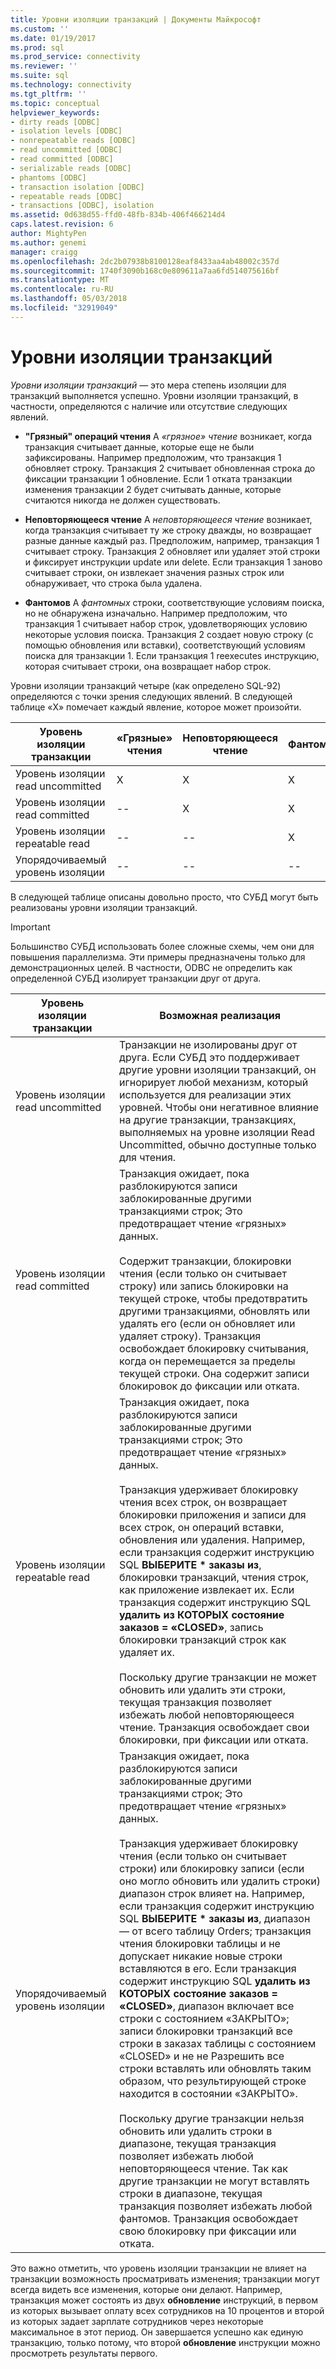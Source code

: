 ```yaml
---
title: Уровни изоляции транзакций | Документы Майкрософт
ms.custom: ''
ms.date: 01/19/2017
ms.prod: sql
ms.prod_service: connectivity
ms.reviewer: ''
ms.suite: sql
ms.technology: connectivity
ms.tgt_pltfrm: ''
ms.topic: conceptual
helpviewer_keywords:
- dirty reads [ODBC]
- isolation levels [ODBC]
- nonrepeatable reads [ODBC]
- read uncommitted [ODBC]
- read committed [ODBC]
- serializable reads [ODBC]
- phantoms [ODBC]
- transaction isolation [ODBC]
- repeatable reads [ODBC]
- transactions [ODBC], isolation
ms.assetid: 0d638d55-ffd0-48fb-834b-406f466214d4
caps.latest.revision: 6
author: MightyPen
ms.author: genemi
manager: craigg
ms.openlocfilehash: 2dc2b07938b8100128eaf8433aa4ab48002c357d
ms.sourcegitcommit: 1740f3090b168c0e809611a7aa6fd514075616bf
ms.translationtype: MT
ms.contentlocale: ru-RU
ms.lasthandoff: 05/03/2018
ms.locfileid: "32919049"
---
```

# <a name="transaction-isolation-levels"></a>Уровни изоляции транзакций
*Уровни изоляции транзакций* — это мера степень изоляции для транзакций выполняется успешно. Уровни изоляции транзакций, в частности, определяются с наличие или отсутствие следующих явлений.  
  
-   **"Грязный" операций чтения** A *«грязное» чтение* возникает, когда транзакция считывает данные, которые еще не были зафиксированы. Например предположим, что транзакция 1 обновляет строку. Транзакция 2 считывает обновленная строка до фиксации транзакции 1 обновление. Если 1 отката транзакции изменения транзакции 2 будет считывать данные, которые считаются никогда не должен существовать.  
  
-   **Неповторяющееся чтение** A *неповторяющееся чтение* возникает, когда транзакция считывает ту же строку дважды, но возвращает разные данные каждый раз. Предположим, например, транзакция 1 считывает строку. Транзакция 2 обновляет или удаляет этой строки и фиксирует инструкции update или delete. Если транзакция 1 заново считывает строки, он извлекает значения разных строк или обнаруживает, что строка была удалена.  
  
-   **Фантомов** A *фантомных* строки, соответствующие условиям поиска, но не обнаружена изначально. Например предположим, что транзакция 1 считывает набор строк, удовлетворяющих условию некоторые условия поиска. Транзакция 2 создает новую строку (с помощью обновления или вставки), соответствующий условиям поиска для транзакции 1. Если транзакция 1 reexecutes инструкцию, которая считывает строки, она возвращает набор строк.  
  
 Уровни изоляции транзакций четыре (как определено SQL-92) определяются с точки зрения следующих явлений. В следующей таблице «X» помечает каждый явление, которое может произойти.  
  
|Уровень изоляции транзакции|«Грязные» чтения|Неповторяющееся чтение|Фантомов|  
|---------------------------------|-----------------|-------------------------|--------------|  
|Уровень изоляции read uncommitted|X|X|X|  
|Уровень изоляции read committed|--|X|X|  
|Уровень изоляции repeatable read|--|--|X|  
|Упорядочиваемый уровень изоляции|--|--|--|  
  
 В следующей таблице описаны довольно просто, что СУБД могут быть реализованы уровни изоляции транзакций.  
  
> [!IMPORTANT]  
>  Большинство СУБД использовать более сложные схемы, чем они для повышения параллелизма. Эти примеры предназначены только для демонстрационных целей. В частности, ODBC не определить как определенной СУБД изолирует транзакции друг от друга.  
  
|Уровень изоляции транзакции|Возможная реализация|  
|---------------------------|-----------------------------|  
|Уровень изоляции read uncommitted|Транзакции не изолированы друг от друга. Если СУБД это поддерживает другие уровни изоляции транзакций, он игнорирует любой механизм, который используется для реализации этих уровней. Чтобы они негативное влияние на другие транзакции, транзакциях, выполняемых на уровне изоляции Read Uncommitted, обычно доступные только для чтения.|  
|Уровень изоляции read committed|Транзакция ожидает, пока разблокируются записи заблокированные другими транзакциями строк; Это предотвращает чтение «грязных» данных.<br /><br /> Содержит транзакции, блокировки чтения (если только он считывает строку) или запись блокировки на текущей строке, чтобы предотвратить другими транзакциями, обновлять или удалять его (если он обновляет или удаляет строку). Транзакция освобождает блокировку считывания, когда он перемещается за пределы текущей строки. Она содержит записи блокировок до фиксации или отката.|  
|Уровень изоляции repeatable read|Транзакция ожидает, пока разблокируются записи заблокированные другими транзакциями строк; Это предотвращает чтение «грязных» данных.<br /><br /> Транзакция удерживает блокировку чтения всех строк, он возвращает блокировки приложения и записи для всех строк, он операций вставки, обновления или удаления. Например, если транзакция содержит инструкцию SQL **ВЫБЕРИТЕ \* заказы из**, блокировки транзакций, чтения строк, как приложение извлекает их. Если транзакция содержит инструкцию SQL **удалить из КОТОРЫХ состояние заказов = «CLOSED»**, запись блокировки транзакций строк как удаляет их.<br /><br /> Поскольку другие транзакции не может обновить или удалить эти строки, текущая транзакция позволяет избежать любой неповторяющееся чтение. Транзакция освобождает свои блокировки, при фиксации или отката.|  
|Упорядочиваемый уровень изоляции|Транзакция ожидает, пока разблокируются записи заблокированные другими транзакциями строк; Это предотвращает чтение «грязных» данных.<br /><br /> Транзакция удерживает блокировку чтения (если только он считывает строки) или блокировку записи (если оно могло обновить или удалить строки) диапазон строк влияет на. Например, если транзакция содержит инструкцию SQL **ВЫБЕРИТЕ \* заказы из**, диапазон — от всего таблицу Orders; транзакция чтения блокировки таблицы и не допускает никакие новые строки вставляются в его. Если транзакция содержит инструкцию SQL **удалить из КОТОРЫХ состояние заказов = «CLOSED»**, диапазон включает все строки с состоянием «ЗАКРЫТО»; записи блокировки транзакций все строки в заказах таблицы с состоянием «CLOSED» и не не Разрешить все строки вставлять или обновлять таким образом, что результирующей строке находится в состоянии «ЗАКРЫТО».<br /><br /> Поскольку другие транзакции нельзя обновить или удалить строки в диапазоне, текущая транзакция позволяет избежать любой неповторяющееся чтение. Так как другие транзакции не могут вставлять строки в диапазоне, текущая транзакция позволяет избежать любой фантомов. Транзакция освобождает свою блокировку при фиксации или отката.|  
  
 Это важно отметить, что уровень изоляции транзакции не влияет на транзакции возможность просматривать изменения; транзакции могут всегда видеть все изменения, которые они делают. Например, транзакция может состоять из двух **обновление** инструкций, в первом из которых вызывает оплату всех сотрудников на 10 процентов и второй из которых задает зарплате сотрудников через некоторые максимальное в этот период. Он завершается успешно как единую транзакцию, только потому, что второй **обновление** инструкции можно просмотреть результаты первого.
